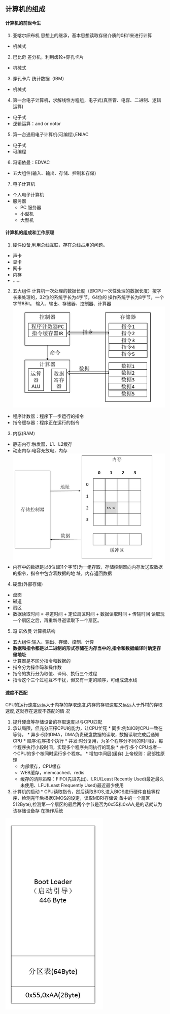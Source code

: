 ## 计算机的组成

#### 计算机的前世今生
1. 亚喀尔织布机  思想上的继承，基本思想读取存储介质的0和1来进行计算
  - 机械式
2. 巴比奇 差分机，利用齿轮+穿孔卡片
  - 机械式
3. 穿孔卡片 统计数据（IBM）
  - 机械式
4. 第一台电子计算机，求解线性方程组，电子式(真空管、电容、二进制、逻辑运算)
  - 电子式
  - 逻辑运算：and or notor
5. 第一台通用电子计算机(可编程),ENIAC
  - 电子式
  - 可编程
6. 冯诺依曼：EDVAC 
  - 五大组件(输入、输出、存储、控制和存储) 
7. 电子计算机
  - 个人电子计算机
  - 服务器
    - PC 服务器
    - 小型机
    - 大型机

#### **计算机的组成和工作原理**
1. 硬件设备,利用总线互联，存在总线占用的问题。
  - 声卡
  - 显卡
  - 网卡
  - 内存
  - ……  
2. 五大组件
  计算机一次处理的数据长度（即CPU一次性处理的数据长度）按字长来处理的，32位的系统字长为4字节，64位的
  操作系统字长为8字节。一个字节8Bit。
  输入、输出、存储器、控制器、计算器
  ![CPU的内部结构](images/structofcomputer.png "CPU的内部结构图") 
  - 程序计数器：程序下一步运行的指令
  - 指令缓存器：程序正在运行的指令

3. 内存(RAM) 
  * 静态内存:触发器，L1、L2缓存
  * 动态内存:电容充放电，内存
  ![内存示例图](images/memory.png "内存示例图")
  * 内存中的数据是以8位(即1个字节)为一组存取，存储控制器向内存发送取数据的指令，指令中包含着数据的地
  址，内存返回数据
4. 硬盘(外部存储)
  * 盘面
  * 磁道
  * 扇区
  * 数据读取时间 = 寻道时间 + 定位扇区时间 + 数据读取时间 + 传输时间
  读取玩一个扇区之后，再重新寻道读取下一个扇区。

5. 冯 诺依曼 计算机结构
  * 五大组件:输入、输出、存储、控制、计算
  * **数据和指令都是以二进制的形式存储在内存当中的,指令和数据编译时确定存储地址**
  * 计算器是不区分指令和数据的
  * 指令分为操作码和操作数
  * 指令的执行分为取值、译码、执行三个过程
  * 指令这个三个过程互不干扰，但又有一定的顺序，可组成流水线
#### 速度不匹配
   CPU的运行速度远远大于内存的存取速度,内存的存取速度又远远大于外村的存取速度,这就存在速度不匹配的情
   况
  1. 提升硬盘等存储设备的存取速度以与CPU匹配
  2. 承认局限，但充分压榨CPU的能力，让CPU忙死
    * 同步:例如IO时CPU一致在等待，
    * 异步:例如DMA，DMA负责硬盘数据的读取，数据读取完成后通知CPU
    * 顺序:程序挨个执行
    * 并发:时分复用，为多个程序分不同的时间段，每个程序执行小段时间，实现多个程序共同执行的现象
    * 并行:多个CPU或者一个CPU的多个核同时运行多个程序。
    * 增加中间层(缓存)
      上帝规则：局部性原理
      * 内部缓存，CPU缓存
      * WEB缓存，memcached、redis
      * 缓存的清除策略：FIFO(先进先出)、LRU(Least Recently Used)最近最久未使用、LFU(Least Frequently Used)最近最少使用
  3. 计算机的启动
    * CPU读取指令，然后读取BIOS,进入BIOS进行硬件自检等程序，检测完毕后根据CMOS的设定，读取MBR(存储设
        备中的一个扇区512Byte),检测第一个扇区的最后两个字节是否为0x55和0xAA,是的话就认为该存储设备存
    在操作系统
    

  ![MBR示例图](images/mbr.png)

